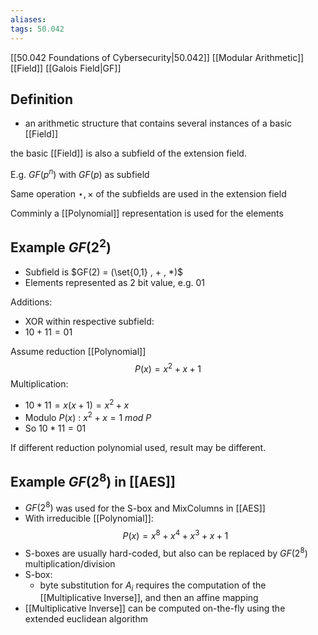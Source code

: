 ```yaml
---
aliases:
tags: 50.042
---
```

[[50.042 Foundations of Cybersecurity|50.042]]
[[Modular Arithmetic]]
[[Field]]
[[Galois Field|GF]]

## Definition
- an arithmetic structure that contains several instances of a basic [[Field]]

the basic [[Field]] is also a subfield of the extension field.

E.g. $GF(p^n)$ with $GF(p)$ as subfield

Same operation $\star, \times$ of the subfields are used in the extension field

Comminly a [[Polynomial]] representation is used for the elements

## Example $GF(2^2)$
- Subfield is $GF(2) = (\set{0,1} , + , *)$
- Elements represented as 2 bit value, e.g. $01$

Additions:
- XOR within respective subfield:
- $10 + 11 = 01$

Assume reduction [[Polynomial]]  $$P(x) = x^2 + x + 1$$
Multiplication:
- $10 * 11 = x(x+1) = x^2 + x$
- Modulo $P(x)$ : $x^2 + x = 1 \ mod \ P$
- So $10 * 11 = 01$

If different reduction polynomial used, result may be different.

## Example $GF(2^8)$ in [[AES]]
- $GF(2^8)$ was used for the S-box and MixColumns in [[AES]]
- With irreducible [[Polynomial]]: $$P(x) = x^8 + x^4 + x^3 + x + 1$$
- S-boxes are usually hard-coded, but also can be replaced by $GF(2^8)$ multiplication/division
- S-box:
	- byte substitution for $A_i$ requires the computation of the [[Multiplicative Inverse]], and then an affine mapping
- [[Multiplicative Inverse]] can be computed on-the-fly using the extended euclidean algorithm


